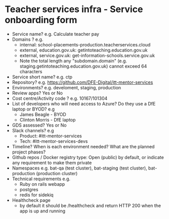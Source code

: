 # Teacher services infra - Service onboarding form
- Service name? e.g. Calculate teacher pay
- Domains  ? e.g.
    - internal: school-placements-production.teacherservices.cloud
    - external, education.gov.uk: getintoteaching.education.gov.uk
    - external, service.gov.uk: get-information-schools.service.gov.uk
    - Note the total length any "subdomain.domain" (e.g. staging.getintoteaching.education.gov.uk) cannot exceed 64 characters
- Service short name? e.g. ctp
- Repository? e.g. https://github.com/DFE-Digital/itt-mentor-services
- Environments? e.g. develoment, staging, production
- Review apps? Yes or No
- Cost centre/Activity code ? e.g. 10167/101304
- List of developers who will need access to Azure? Do they use a DfE laptop or BYOD? e.g
    - James Beagle - BYOD
    - Clinton Morris - DfE laptop
- GDS assessed? Yes or No
- Slack channels? e.g
    - Product: #itt-mentor-services
    - Tech: #itt-mentor-services-devs
- Timeline? When is each environment needed? What are the planned project phases?
- Github repos / Docker registry type: Open (public) by default, or indicate any requirement to make them private
- Namespaces e.g. bat-qa (test cluster), bat-staging (test cluster), bat-production (production cluster)
- Technical requirements e.g.
    - Ruby on rails webapp
    - postgres
    - redis for sidekiq
- Healthcheck page
  - by default it should be /healthcheck and return HTTP 200 when the app is up and running
